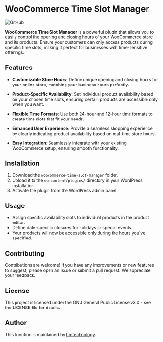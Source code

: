# WooCommerce Time Slot Manager

![GitHub](https://img.shields.io/github/license/hmtechnology/woocommerce-time-slot-manager)

**WooCommerce Time Slot Manager** is a powerful plugin that allows you to easily control the opening and closing hours of your WooCommerce store and its products. Ensure your customers can only access products during specific time slots, making it perfect for businesses with time-sensitive offerings.

## Features

- **Customizable Store Hours**: Define unique opening and closing hours for your online store, matching your business hours perfectly.

- **Product-Specific Availability**: Set individual product availability based on your chosen time slots, ensuring certain products are accessible only when you want.

- **Flexible Time Formats**: Use both 24-hour and 12-hour time formats to create time slots that fit your needs.

- **Enhanced User Experience**: Provide a seamless shopping experience by clearly indicating product availability based on real-time store hours.

- **Easy Integration**: Seamlessly integrate with your existing WooCommerce setup, ensuring smooth functionality.

## Installation

1. Download the `woocommerce-time-slot-manager` folder.
2. Upload it to the `wp-content/plugins/` directory in your WordPress installation.
3. Activate the plugin from the WordPress admin panel.

## Usage

- Assign specific availability slots to individual products in the product editor.
- Define date-specific closures for holidays or special events.
- Your products will now be accessible only during the hours you've specified.

## Contributing

Contributions are welcome! If you have any improvements or new features to suggest, please open an issue or submit a pull request. We appreciate your feedback.

## License

This project is licensed under the GNU General Public License v3.0 - see the LICENSE file for details.

## Author

This function is maintained by [hmtechnology](https://github.com/hmtechnology).
